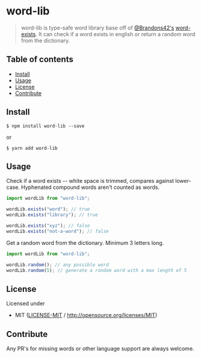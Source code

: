 # word-lib <!-- omit in toc -->

> word-lib is type-safe word library base off of [@Brandons42's](https://github.com/Brandons42) [word-exists](https://github.com/Brandons42/word-exists). It can check if a word exists in english or return a random word from the dictionary.

## Table of contents <!-- omit in toc -->

- [Install](#install)
- [Usage](#usage)
- [License](#license)
- [Contribute](#contribute)

## Install

```console
$ npm install word-lib --save
```

or

```console
$ yarn add word-lib
```

## Usage

Check if a word exists -- white space is trimmed, compares against lower-case. Hyphenated compound words aren't counted as words.

```ts
import wordLib from "word-lib";

wordLib.exists("word"); // true
wordLib.exists("library"); // true

wordLib.exists("xyz"); // false
wordLib.exists("not-a-word"); // false
```

Get a random word from the dictionary. Minimum 3 letters long.

```ts
import wordLib from "word-lib";

wordLib.random(); // any possible word
wordLib.random(5); // generate a random word with a max length of 5
```

## License

Licensed under

- MIT ([LICENSE-MIT](LICENSE-MIT) / <http://opensource.org/licenses/MIT>)

## Contribute

Any PR's for missing words or other language support are always welcome.
